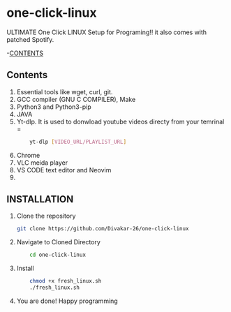 # one-click-linux
ULTIMATE One Click LINUX Setup for Programing!!
it also comes with patched Spotify.

-[CONTENTS](#Contents)

## Contents
1. Essential tools like wget, curl, git.
2. GCC compiler (GNU C COMPILER), Make
3. Python3 and Python3-pip
4. JAVA
5. Yt-dlp. It is used to donwload youtube videos directy from your temrinal =
    ```bash
        yt-dlp [VIDEO_URL/PLAYLIST_URL]
6. Chrome
7. VLC meida player
8. VS CODE text editor and Neovim
9. 

## INSTALLATION
1. Clone the repository
    ```bash
    git clone https://github.com/Divakar-26/one-click-linux

2. Navigate to Cloned Directory
    ```bash
        cd one-click-linux
3. Install
    ```bash
        chmod +x fresh_linux.sh
        ./fresh_linux.sh
4. You are done! Happy programming
